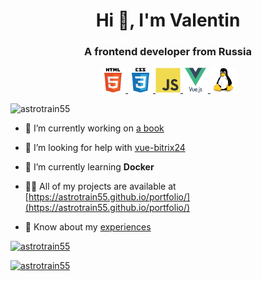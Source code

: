 <h1 align="center">Hi 👋, I'm Valentin</h1>
<h3 align="center">A frontend developer from Russia</h3>
<p align="center"> 
  <a href="https://www.w3.org/html/" target="_blank" rel="noreferrer"> 
    <img src="https://raw.githubusercontent.com/devicons/devicon/master/icons/html5/html5-original-wordmark.svg" alt="html5" width="40" height="40"/> 
  </a> 
  <a href="https://www.w3schools.com/css/" target="_blank" rel="noreferrer"> 
    <img src="https://raw.githubusercontent.com/devicons/devicon/master/icons/css3/css3-original-wordmark.svg" alt="css3" width="40" height="40"/> 
  </a> 
  <a href="https://developer.mozilla.org/en-US/docs/Web/JavaScript" target="_blank" rel="noreferrer"> 
    <img src="https://raw.githubusercontent.com/devicons/devicon/master/icons/javascript/javascript-original.svg" alt="javascript" width="40" height="40"/> 
  </a> 
  <a href="https://vuejs.org/" target="_blank" rel="noreferrer"> 
    <img src="https://raw.githubusercontent.com/devicons/devicon/master/icons/vuejs/vuejs-original-wordmark.svg" alt="vuejs" width="40" height="40"/> 
  </a> 
  <a href="https://www.linux.org/" target="_blank" rel="noreferrer"> 
    <img src="https://raw.githubusercontent.com/devicons/devicon/master/icons/linux/linux-original.svg" alt="linux" width="40" height="40"/> 
  </a> 
</p>

<p>
  <img src="https://komarev.com/ghpvc/?username=astrotrain55&label=Profile%20views&color=0e75b6&style=flat" alt="astrotrain55" /> 
</p>

- 🔭 I’m currently working on [a book](https://github.com/astrotrain55/Master100pages)

- 🤝 I’m looking for help with [vue-bitrix24](https://github.com/astrotrain55/vue-bitrix24)

- 🌱 I’m currently learning **Docker**

- 👨‍💻 All of my projects are available at [https://astrotrain55.github.io/portfolio/](https://astrotrain55.github.io/portfolio/)

- 📄 Know about my [experiences](https://docs.google.com/document/d/1NY0j4b9eIiQj1jkc6DWsZHeM6wvtKfgtguyZQU-Iob8/)

<p> 
  <a href="https://github.com/ryo-ma/github-profile-trophy">
    <img src="https://github-profile-trophy.vercel.app/?username=astrotrain55&theme=onedark&title=Commits,Stars,Repositories" alt="astrotrain55" />
  </a>
</p>
<p> 
  <a href="https://github.com/anuraghazra/github-readme-stats">
    <img src="https://github-readme-stats.vercel.app/api/top-langs/?username=astrotrain55&layout=compact&theme=onedark" alt="astrotrain55" />
  </a>
</p>
